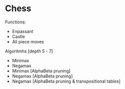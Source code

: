 # Chess
Functions:
  - Enpassant
  - Castle
  - All piece moves

Algoritmhs [depth 5 - 7]
  - Minimax
  - Negamax
  - Minimax [AlphaBeta pruning]
  - Negamax [AlphaBeta pruning]
  - Negamax [AlphaBeta pruning & transpositional tables]



